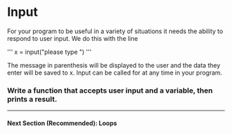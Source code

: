 # Input
For your program to be useful in a variety of situations it needs the ability to respond to user input.
We do this with the line

'''
x = input("please type ")
'''

The message in parenthesis will be displayed to the user and the data they enter will be saved to x.
Input can be called for at any time in your program.

### Write a function that accepts user input and a variable, then prints a result.
---
#### Next Section (Recommended): Loops
